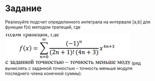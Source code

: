 # Задание
Реализуйте подсчет определенного интеграла на интервале [a,b] для
функции f(x) методом трапеций, где 

![alt text](../img/lab4.png)
(ряд вычислять с заданной точностью – точность меньше модуля последнего
члена конечной суммы).